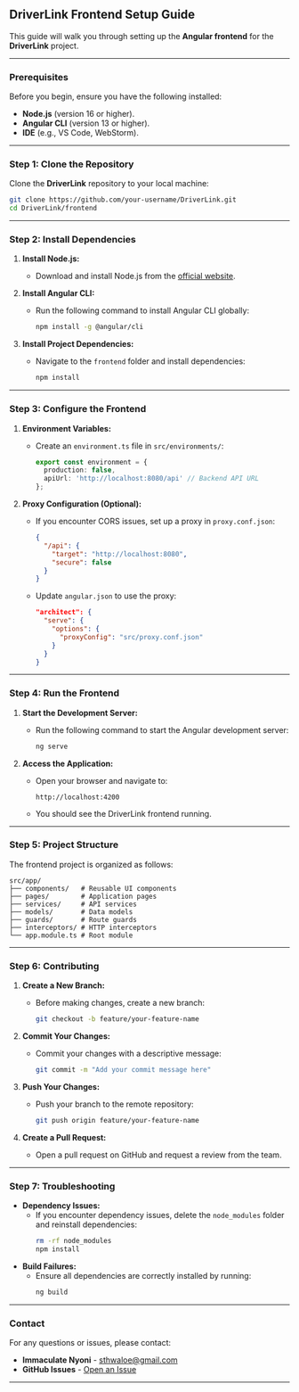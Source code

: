 ## **DriverLink Frontend Setup Guide**

This guide will walk you through setting up the **Angular frontend** for the **DriverLink** project.

---

### **Prerequisites**
Before you begin, ensure you have the following installed:
- **Node.js** (version 16 or higher).
- **Angular CLI** (version 13 or higher).
- **IDE** (e.g., VS Code, WebStorm).

---

### **Step 1: Clone the Repository**
Clone the **DriverLink** repository to your local machine:
```bash
git clone https://github.com/your-username/DriverLink.git
cd DriverLink/frontend
```

---

### **Step 2: Install Dependencies**
1. **Install Node.js:**
   - Download and install Node.js from the [official website](https://nodejs.org/).

2. **Install Angular CLI:**
   - Run the following command to install Angular CLI globally:
     ```bash
     npm install -g @angular/cli
     ```

3. **Install Project Dependencies:**
   - Navigate to the `frontend` folder and install dependencies:
     ```bash
     npm install
     ```

---

### **Step 3: Configure the Frontend**
1. **Environment Variables:**
   - Create an `environment.ts` file in `src/environments/`:
     ```typescript
     export const environment = {
       production: false,
       apiUrl: 'http://localhost:8080/api' // Backend API URL
     };
     ```

2. **Proxy Configuration (Optional):**
   - If you encounter CORS issues, set up a proxy in `proxy.conf.json`:
     ```json
     {
       "/api": {
         "target": "http://localhost:8080",
         "secure": false
       }
     }
     ```
   - Update `angular.json` to use the proxy:
     ```json
     "architect": {
       "serve": {
         "options": {
           "proxyConfig": "src/proxy.conf.json"
         }
       }
     }
     ```

---

### **Step 4: Run the Frontend**
1. **Start the Development Server:**
   - Run the following command to start the Angular development server:
     ```bash
     ng serve
     ```

2. **Access the Application:**
   - Open your browser and navigate to:
     ```
     http://localhost:4200
     ```
   - You should see the DriverLink frontend running.

---

### **Step 5: Project Structure**
The frontend project is organized as follows:
```
src/app/
├── components/   # Reusable UI components
├── pages/        # Application pages
├── services/     # API services
├── models/       # Data models
├── guards/       # Route guards
├── interceptors/ # HTTP interceptors
└── app.module.ts # Root module
```

---

### **Step 6: Contributing**
1. **Create a New Branch:**
   - Before making changes, create a new branch:
     ```bash
     git checkout -b feature/your-feature-name
     ```

2. **Commit Your Changes:**
   - Commit your changes with a descriptive message:
     ```bash
     git commit -m "Add your commit message here"
     ```

3. **Push Your Changes:**
   - Push your branch to the remote repository:
     ```bash
     git push origin feature/your-feature-name
     ```

4. **Create a Pull Request:**
   - Open a pull request on GitHub and request a review from the team.

---

### **Step 7: Troubleshooting**
- **Dependency Issues:**
  - If you encounter dependency issues, delete the `node_modules` folder and reinstall dependencies:
    ```bash
    rm -rf node_modules
    npm install
    ```
- **Build Failures:**
  - Ensure all dependencies are correctly installed by running:
    ```bash
    ng build
    ```

---

### **Contact**
For any questions or issues, please contact:
- **Immaculate Nyoni** - sthwaloe@gmail.com
- **GitHub Issues** - [Open an Issue](https://github.com/your-username/DriverLink/issues)

---
